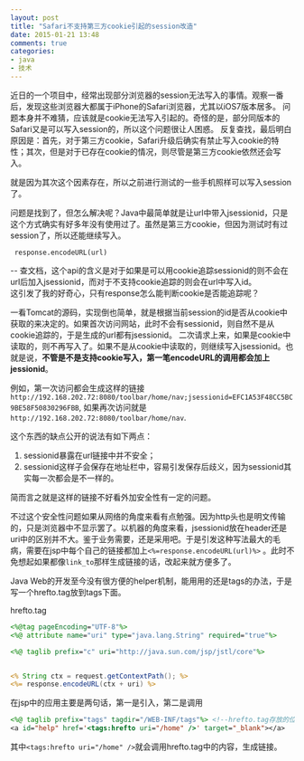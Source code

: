 ```yaml
---
layout: post
title: "Safari不支持第三方cookie引起的session改造"
date: 2015-01-21 13:48
comments: true
categories: 
- java
- 技术
---
```


近日的一个项目中，经常出现部分浏览器的session无法写入的事情。观察一番后，发现这些浏览器大都属于iPhone的Safari浏览器，尤其以iOS7版本居多。
问题本身并不难猜，应该就是cookie无法写入引起的。奇怪的是，部分同版本的Safari又是可以写入session的，所以这个问题很让人困惑。
反复查找，最后明白原因是：首先，对于第三方cookie，Safari升级后确实有禁止写入cookie的特性；其次，但是对于已存在cookie的情况，则尽管是第三方cookie依然还会写入。

就是因为其次这个因素存在，所以之前进行测试的一些手机照样可以写入session了。

问题是找到了，但怎么解决呢？Java中最简单就是让url中带入jsessionid，只是这个方式确实有好多年没有使用过了。虽然是第三方cookie，但因为测试时有过session了，所以还能继续写入。

` response.encodeURL(url)`

-- 查文档，这个api的含义是对于如果是可以用cookie追踪sessionid的则不会在url后加入jsessionid，而对于不支持cookie追踪的则会在url中写入id。  
这引发了我的好奇心，只有response怎么能判断cookie是否能追踪呢？

一看Tomcat的源码，实现倒也简单，就是根据当前session的id是否从cookie中获取的来决定的。如果首次访问网站，此时不会有sessionid，则自然不是从cookie追踪的，于是生成的url都有jsessionid。
二次请求上来，如果是cookie中读取的，则不再写入了。如果不是从cookie中读取的，则继续写入jsessionid。也就是说，**不管是不是支持cookie写入，第一笔encodeURL的调用都会加上jessionid**。

例如，第一次访问都会生成这样的链接 `http://192.168.202.72:8080/toolbar/home/nav;jsessionid=EFC1A53F48CC5BC9BE58F50830296FBB`, 如果再次访问就是`http://192.168.202.72:8080/toolbar/home/nav`.

这个东西的缺点公开的说法有如下两点：

1. sessionid暴露在url链接中并不安全；
2. sessionid这样子会保存在地址栏中，容易引发保存后歧义，因为sessionid其实每一次都会是不一样的。

简而言之就是这样的链接不好看外加安全性有一定的问题。

不过这个安全性问题如果从网络的角度来看有点勉强。因为http头也是明文传输的，只是浏览器中不显示罢了。以机器的角度来看，jsessionid放在header还是uri中的区别并不大。鉴于业务需要，还是采用吧。于是引发这种写法最大的毛病，需要在jsp中每个自己的链接都加上`<%=response.encodeURL(url)%>` 。此时不免想起如果都像`link_to`那样生成链接的话，改起来就方便多了。

Java Web的开发至今没有很方便的helper机制，能用用的还是tags的办法，于是写一个hrefto.tag放到tags下面。

hrefto.tag
```jsp
<%@tag pageEncoding="UTF-8"%>
<%@ attribute name="uri" type="java.lang.String" required="true"%>

<%@ taglib prefix="c" uri="http://java.sun.com/jsp/jstl/core"%>


<% String ctx = request.getContextPath(); %>
<%= response.encodeURL(ctx + uri) %>
```

在jsp中的应用主要是两句话，第一是引入，第二是调用

```jsp
<%@ taglib prefix="tags" tagdir="/WEB-INF/tags"%> <!--hrefto.tag存放的位置-->
<a id="help" href='<tags:hrefto uri="/home" />' target="_blank"></a>
```
其中`<tags:hrefto uri="/home" />`就会调用hrefto.tag中的内容，生成链接。
